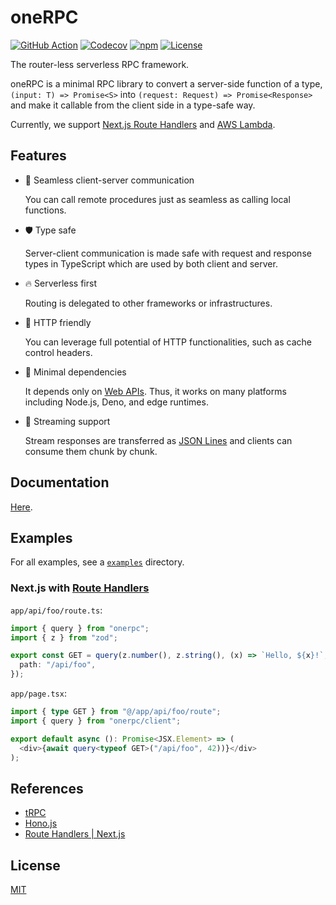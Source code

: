 # oneRPC

[![GitHub Action](https://img.shields.io/github/actions/workflow/status/raviqqe/onerpc/test.yaml?branch=main&style=flat-square)](https://github.com/raviqqe/onerpc/actions)
[![Codecov](https://img.shields.io/codecov/c/github/raviqqe/onerpc.svg?style=flat-square)](https://codecov.io/gh/raviqqe/onerpc)
[![npm](https://img.shields.io/npm/v/onerpc?style=flat-square)](https://www.npmjs.com/package/onerpc)
[![License](https://img.shields.io/github/license/raviqqe/onerpc.svg?style=flat-square)](LICENSE)

The router-less serverless RPC framework.

oneRPC is a minimal RPC library to convert a server-side function of a type, `(input: T) => Promise<S>` into `(request: Request) => Promise<Response>` and make it callable from the client side in a type-safe way.

Currently, we support [Next.js Route Handlers][route-handlers] and [AWS Lambda](https://aws.amazon.com/lambda/).

## Features

- 🔮 Seamless client-server communication

  You can call remote procedures just as seamless as calling local functions.

- 🛡️ Type safe

  Server-client communication is made safe with request and response types in TypeScript which are used by both client and server.

- 🔥 Serverless first

  Routing is delegated to other frameworks or infrastructures.

- 🤝 HTTP friendly

  You can leverage full potential of HTTP functionalities, such as cache control headers.

- 🐁 Minimal dependencies

  It depends only on [Web APIs](https://developer.mozilla.org/en-US/docs/Web/API). Thus, it works on many platforms including Node.js, Deno, and edge runtimes.

- 🌊 Streaming support

  Stream responses are transferred as [JSON Lines](https://jsonlines.org/) and clients can consume them chunk by chunk.

## Documentation

[Here](https://raviqqe.com/oneRPC).

## Examples

For all examples, see a [`examples`](examples) directory.

### Next.js with [Route Handlers][route-handlers]

`app/api/foo/route.ts`:

```typescript
import { query } from "onerpc";
import { z } from "zod";

export const GET = query(z.number(), z.string(), (x) => `Hello, ${x}!`, {
  path: "/api/foo",
});
```

`app/page.tsx`:

```typescript
import { type GET } from "@/app/api/foo/route";
import { query } from "onerpc/client";

export default async (): Promise<JSX.Element> => (
  <div>{await query<typeof GET>("/api/foo", 42))}</div>
);
```

## References

- [tRPC](https://trpc.io/)
- [Hono.js](https://hono.dev/)
- [Route Handlers | Next.js](https://nextjs.org/docs/app/building-your-application/routing/router-handlers)

## License

[MIT](LICENSE)

[route-handlers]: https://nextjs.org/docs/app/building-your-application/routing/router-handlers
